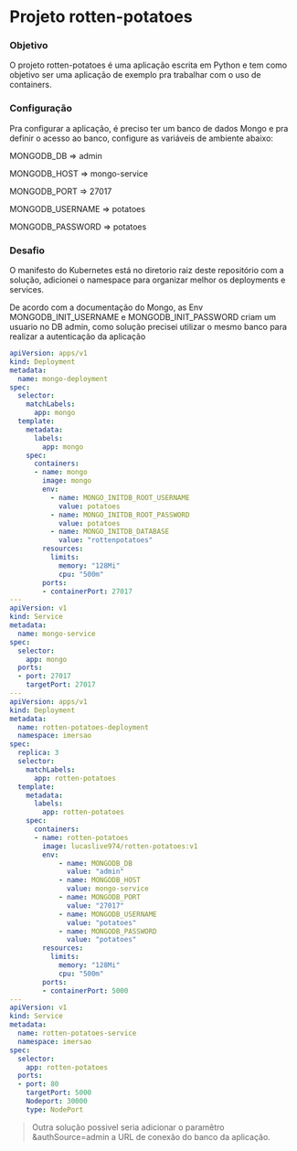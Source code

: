 # Projeto rotten-potatoes

### Objetivo
O projeto rotten-potatoes é uma aplicação escrita em Python e tem como objetivo ser uma aplicação de exemplo pra trabalhar com o uso de containers.

### Configuração
Pra configurar a aplicação, é preciso ter um banco de dados Mongo e pra definir o acesso ao banco, configure as variáveis de ambiente abaixo:

MONGODB_DB => admin

MONGODB_HOST => mongo-service

MONGODB_PORT => 27017

MONGODB_USERNAME => potatoes

MONGODB_PASSWORD => potatoes

### Desafio

O manifesto do Kubernetes está no diretorio raiz deste repositório com a solução, adicionei o namespace para organizar melhor os deployments e services.

De acordo com a documentação do Mongo, as Env MONGODB_INIT_USERNAME e MONGODB_INIT_PASSWORD criam um usuario no DB admin, como solução precisei utilizar o mesmo banco para realizar a autenticação da aplicação

```yaml
apiVersion: apps/v1
kind: Deployment
metadata:
  name: mongo-deployment
spec:
  selector:
    matchLabels:
      app: mongo
  template:
    metadata:
      labels:
        app: mongo
    spec:
      containers:
      - name: mongo
        image: mongo
        env:
          - name: MONGO_INITDB_ROOT_USERNAME
            value: potatoes
          - name: MONGO_INITDB_ROOT_PASSWORD
            value: potatoes
          - name: MONGO_INITDB_DATABASE
            value: "rottenpotatoes"
        resources:
          limits:
            memory: "128Mi"
            cpu: "500m"
        ports:
        - containerPort: 27017
---
apiVersion: v1
kind: Service
metadata:
  name: mongo-service
spec:
  selector:
    app: mongo
  ports:
  - port: 27017
    targetPort: 27017
---
apiVersion: apps/v1
kind: Deployment
metadata:
  name: rotten-potatoes-deployment
  namespace: imersao
spec:
  replica: 3
  selector:
    matchLabels:
      app: rotten-potatoes
  template:
    metadata:
      labels:
        app: rotten-potatoes
    spec:
      containers:
      - name: rotten-potatoes
        image: lucaslive974/rotten-potatoes:v1
        env:
            - name: MONGODB_DB
              value: "admin"
            - name: MONGODB_HOST
              value: mongo-service
            - name: MONGODB_PORT
              value: "27017"
            - name: MONGODB_USERNAME
              value: "potatoes"
            - name: MONGODB_PASSWORD
              value: "potatoes"
        resources:
          limits:
            memory: "128Mi"
            cpu: "500m"
        ports:
        - containerPort: 5000
---
apiVersion: v1
kind: Service
metadata:
  name: rotten-potatoes-service
  namespace: imersao
spec:
  selector:
    app: rotten-potatoes
  ports:
  - port: 80
    targetPort: 5000
    Nodeport: 30000
    type: NodePort
```

> Outra solução possivel seria adicionar o paramêtro &authSource=admin a URL de conexão do banco da aplicação.
